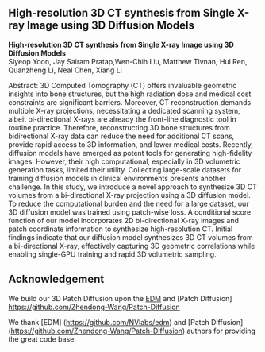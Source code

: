 ## High-resolution 3D CT synthesis from Single X-ray Image using 3D Diffusion Models

**High-resolution 3D CT synthesis from Single X-ray Image using 3D Diffusion Models**<br>
Siyeop Yoon, Jay Sairam Pratap,Wen-Chih Liu, Matthew Tivnan, Hui Ren, Quanzheng Li, Neal Chen, Xiang Li


Abstract: 3D Computed Tomography (CT) offers invaluable geometric insights into bone structures, but the high radiation dose and medical cost constraints are significant barriers. Moreover, CT reconstruction demands multiple X-ray projections, necessitating a dedicated scanning system, albeit bi-directional X-rays are already the front-line diagnostic tool in routine practice. Therefore, reconstructing 3D bone structures from bidirectional X-ray data can reduce the need for additional CT scans, provide rapid access to 3D information, and lower medical costs. Recently, diffusion models have emerged as potent tools for generating high-fidelity images. However, their high computational, especially in 3D volumetric generation tasks, limited their utility. Collecting large-scale datasets for training diffusion models in clinical environments presents another challenge. In this study, we introduce a novel approach to synthesize 3D CT volumes from a bi-directional X-ray projection using a 3D diffusion model. To reduce the computational burden and the need for a large dataset, our 3D diffusion model was trained using patch-wise loss. A conditional score function of our model incorporates 2D bi-directional X-ray images and patch coordinate information to synthesize high-resolution CT. Initial findings indicate that our diffusion model synthesizes 3D CT volumes from a bi-directional X-ray, effectively capturing 3D geometric correlations while enabling single-GPU training and rapid 3D volumetric sampling.


## Acknowledgement
We build our 3D Patch Diffusion upon the [EDM](https://github.com/NVlabs/edm) and [Patch Diffusion] https://github.com/Zhendong-Wang/Patch-Diffusion



We thank [EDM] (https://github.com/NVlabs/edm) and [Patch Diffusion] (https://github.com/Zhendong-Wang/Patch-Diffusion) authors for providing the great code base.

